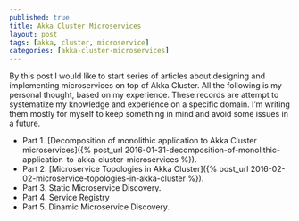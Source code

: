 ```yaml
---
published: true
title: Akka Cluster Microservices
layout: post
tags: [akka, cluster, microservice]
categories: [akka-cluster-microservices]
---
```

By this post I would like to start series of articles about designing and implementing microservices on top of Akka Cluster. All the following is my personal thought, based on my experience. These records are attempt to systematize my knowledge and experience on a specific domain. I’m writing them mostly for myself to keep something in mind and avoid some issues in a future.

* Part 1. [Decomposition of monolithic application to Akka Cluster microservices]({% post_url 2016-01-31-decomposition-of-monolithic-application-to-akka-cluster-microservices %}).
* Part 2. [Microservice Topologies in Akka Cluster]({% post_url 2016-02-02-microservice-topologies-in-akka-cluster %}).
* Part 3. Static Microservice Discovery.
* Part 4. Service Registry
* Part 5. Dinamic Microservice Discovery.
